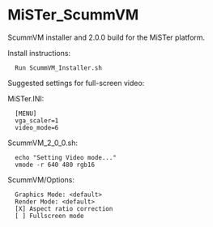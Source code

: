 # MiSTer_ScummVM
ScummVM installer and 2.0.0 build for the MiSTer platform.

Install instructions:
     
      Run ScummVM_Installer.sh

Suggested settings for full-screen video:

MiSTer.INI:

      [MENU]
      vga_scaler=1
      video_mode=6

ScummVM_2_0_0.sh:

      echo "Setting Video mode..."
      vmode -r 640 480 rgb16

ScummVM/Options:

      Graphics Mode: <default>
      Render Mode: <default>
      [X] Aspect ratio correction
      [ ] Fullscreen mode
